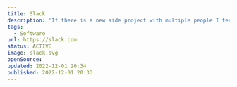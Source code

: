 ```yaml
---
title: Slack
description: 'If there is a new side project with multiple people I tend to directly create a workspace to streamline the communication.'
tags:
  - Software
url: https://slack.com
status: ACTIVE
image: slack.svg
openSource:
updated: 2022-12-01 20:34
published: 2022-12-01 20:33
---
```

